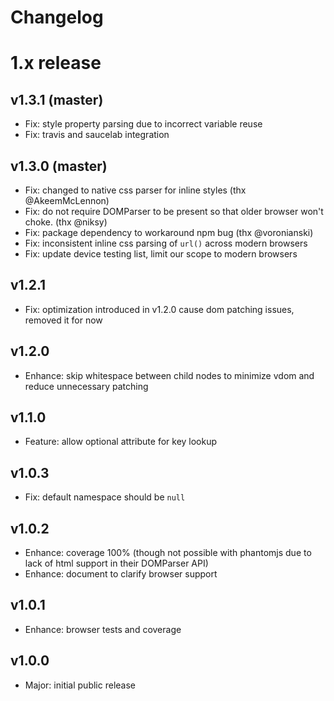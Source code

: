 
Changelog
=========


# 1.x release

## v1.3.1 (master)

- Fix: style property parsing due to incorrect variable reuse
- Fix: travis and saucelab integration

## v1.3.0 (master)

- Fix: changed to native css parser for inline styles (thx @AkeemMcLennon)
- Fix: do not require DOMParser to be present so that older browser won't choke. (thx @niksy)
- Fix: package dependency to workaround npm bug (thx @voronianski)
- Fix: inconsistent inline css parsing of `url()` across modern browsers
- Fix: update device testing list, limit our scope to modern browsers

## v1.2.1

- Fix: optimization introduced in v1.2.0 cause dom patching issues, removed it for now

## v1.2.0

- Enhance: skip whitespace between child nodes to minimize vdom and reduce unnecessary patching

## v1.1.0

- Feature: allow optional attribute for key lookup

## v1.0.3

- Fix: default namespace should be `null`

## v1.0.2

- Enhance: coverage 100% (though not possible with phantomjs due to lack of html support in their DOMParser API)
- Enhance: document to clarify browser support

## v1.0.1

- Enhance: browser tests and coverage

## v1.0.0

- Major: initial public release
